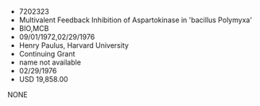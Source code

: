* 7202323
* Multivalent Feedback Inhibition of Aspartokinase in         'bacillus Polymyxa'
* BIO,MCB
* 09/01/1972,02/29/1976
* Henry Paulus, Harvard University
* Continuing Grant
*   name not available
* 02/29/1976
* USD 19,858.00

NONE